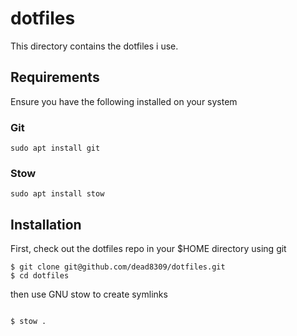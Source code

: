 # dotfiles

This directory contains the dotfiles i use.

## Requirements

Ensure you have the following installed on your system

### Git

```
sudo apt install git
```

### Stow

```
sudo apt install stow
```


## Installation

First, check out the dotfiles repo in your $HOME directory using git


```
$ git clone git@github.com/dead8309/dotfiles.git
$ cd dotfiles
```

then use GNU stow to create symlinks

```

$ stow .
```
